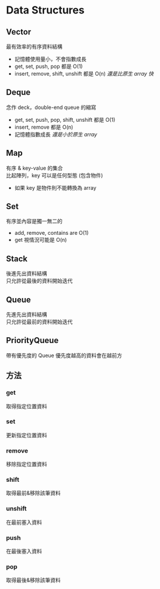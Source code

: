 # Data Structures

## Vector

最有效率的有序資料結構  

* 記憶體使用量小，不會指數成長
* get, set, push, pop 都是 O(1)
* insert, remove, shift, unshift 都是 O(n) *還是比原生 array 快*

## Deque

念作 deck，double-end queue 的縮寫  

* get, set, push, pop, shift, unshift 都是 O(1)
* insert, remove 都是 O(n)
* 記憶體指數成長 *還是小於原生 array*

## Map

有序 & key-value 的集合  
比起陣列，key 可以是任何型態 (包含物件)  

* 如果 key 是物件則不能轉換為 array

## Set

有序並內容是獨一無二的  

* add, remove, contains are O(1)
* get 視情況可能是 O(n)

## Stack

後進先出資料結構  
只允許從最後的資料開始迭代  

## Queue

先進先出資料結構  
只允許從最前的資料開始迭代  

## PriorityQueue

帶有優先度的 Queue
優先度越高的資料會在越前方

## 方法

### get

取得指定位置資料

### set

更新指定位置資料

### remove

移除指定位置資料

### shift

取得最前&移除該筆資料

### unshift

在最前塞入資料

### push

在最後塞入資料

### pop

取得最後&移除該筆資料

